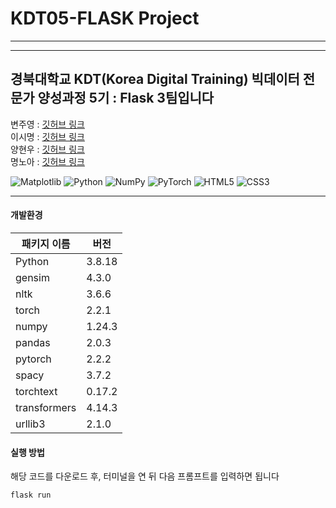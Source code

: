 # KDT05-FLASK Project

<hr/>

<hr/>

## 경북대학교 KDT(Korea Digital Training) 빅데이터 전문가 양성과정 5기 : Flask 3팀입니다

변주영 : [깃허브 링크](https://github.com/5amriley)  
이시명 : [깃허브 링크](https://github.com/juugii-ho)  
양현우 : [깃허브 링크](https://github.com/daat1996)  
명노아 : [깃허브 링크](https://github.com/noah2397)

![Matplotlib](https://img.shields.io/badge/Matplotlib-%23ffffff.svg?style=for-the-badge&logo=Matplotlib&logoColor=black)
![Python](https://img.shields.io/badge/python-3670A0?style=for-the-badge&logo=python&logoColor=ffdd54)
![NumPy](https://img.shields.io/badge/numpy-%23013243.svg?style=for-the-badge&logo=numpy&logoColor=white)
![PyTorch](https://img.shields.io/badge/PyTorch-%23EE4C2C.svg?style=for-the-badge&logo=PyTorch&logoColor=white)
![HTML5](https://img.shields.io/badge/html5-%23E34F26.svg?style=for-the-badge&logo=html5&logoColor=white)
![CSS3](https://img.shields.io/badge/css3-%231572B6.svg?style=for-the-badge&logo=css3&logoColor=white)

<hr/>

#### 개발환경

| 패키지 이름  | 버전   |
| ------------ | ------ |
| Python       | 3.8.18 |
| gensim       | 4.3.0 |
| nltk  | 3.6.6  |
| torch        | 2.2.1  |
| numpy    | 1.24.3  |
| pandas | 2.0.3  |
| pytorch  | 2.2.2 |
| spacy | 3.7.2 |
| torchtext | 0.17.2|
| transformers | 4.14.3 |
| urllib3 | 2.1.0 |

#### 실행 방법

해당 코드를 다운로드 후, 터미널을 연 뒤 다음 프롬프트를 입력하면 됩니다
```
flask run
```
